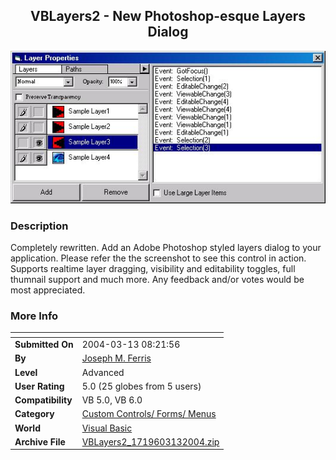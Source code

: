 ﻿<div align="center">

## VBLayers2 \- New Photoshop\-esque Layers Dialog

<img src="PIC20043918183951.jpg">
</div>

### Description

Completely rewritten. Add an Adobe Photoshop styled layers dialog to your application. Please refer the the screenshot to see this control in action. Supports realtime layer dragging, visibility and editability toggles, full thumnail support and much more. Any feedback and/or votes would be most appreciated.
 
### More Info
 


<span>             |<span>
---                |---
**Submitted On**   |2004-03-13 08:21:56
**By**             |[Joseph M\. Ferris](https://github.com/Planet-Source-Code/PSCIndex/blob/master/ByAuthor/joseph-m-ferris.md)
**Level**          |Advanced
**User Rating**    |5.0 (25 globes from 5 users)
**Compatibility**  |VB 5\.0, VB 6\.0
**Category**       |[Custom Controls/ Forms/  Menus](https://github.com/Planet-Source-Code/PSCIndex/blob/master/ByCategory/custom-controls-forms-menus__1-4.md)
**World**          |[Visual Basic](https://github.com/Planet-Source-Code/PSCIndex/blob/master/ByWorld/visual-basic.md)
**Archive File**   |[VBLayers2\_1719603132004\.zip](https://github.com/Planet-Source-Code/joseph-m-ferris-vblayers2-new-photoshop-esque-layers-dialog__1-52267/archive/master.zip)









